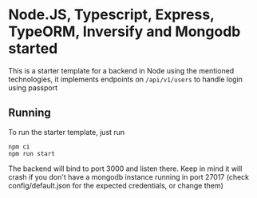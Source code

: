 # Node.JS, Typescript, Express, TypeORM, Inversify and Mongodb started

This is a starter template for a backend in Node using the mentioned technologies, it implements endpoints on `/api/v1/users` to handle login using passport

## Running
To run the starter template, just run 
   
    npm ci
    npm run start


The backend will bind to port 3000 and listen there. Keep in mind it will crash if you don't have a mongodb instance running in port 27017 (check config/default.json for the expected credentials, or change them)
